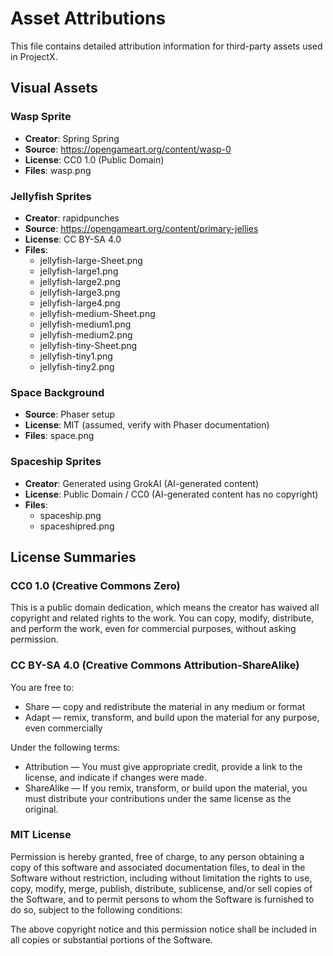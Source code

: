 # Asset Attributions

This file contains detailed attribution information for third-party assets used in ProjectX.

## Visual Assets

### Wasp Sprite
- **Creator**: Spring Spring
- **Source**: https://opengameart.org/content/wasp-0
- **License**: CC0 1.0 (Public Domain)
- **Files**: wasp.png

### Jellyfish Sprites
- **Creator**: rapidpunches
- **Source**: https://opengameart.org/content/primary-jellies
- **License**: CC BY-SA 4.0
- **Files**: 
  - jellyfish-large-Sheet.png
  - jellyfish-large1.png
  - jellyfish-large2.png
  - jellyfish-large3.png
  - jellyfish-large4.png
  - jellyfish-medium-Sheet.png
  - jellyfish-medium1.png
  - jellyfish-medium2.png
  - jellyfish-tiny-Sheet.png
  - jellyfish-tiny1.png
  - jellyfish-tiny2.png
  
### Space Background
- **Source**: Phaser setup
- **License**: MIT (assumed, verify with Phaser documentation)
- **Files**: space.png

### Spaceship Sprites
- **Creator**: Generated using GrokAI (AI-generated content)
- **License**: Public Domain / CC0 (AI-generated content has no copyright)
- **Files**:
  - spaceship.png
  - spaceshipred.png

## License Summaries

### CC0 1.0 (Creative Commons Zero)
This is a public domain dedication, which means the creator has waived all copyright and related rights to the work. You can copy, modify, distribute, and perform the work, even for commercial purposes, without asking permission.

### CC BY-SA 4.0 (Creative Commons Attribution-ShareAlike)
You are free to:
- Share — copy and redistribute the material in any medium or format
- Adapt — remix, transform, and build upon the material for any purpose, even commercially

Under the following terms:
- Attribution — You must give appropriate credit, provide a link to the license, and indicate if changes were made.
- ShareAlike — If you remix, transform, or build upon the material, you must distribute your contributions under the same license as the original.

### MIT License
Permission is hereby granted, free of charge, to any person obtaining a copy of this software and associated documentation files, to deal in the Software without restriction, including without limitation the rights to use, copy, modify, merge, publish, distribute, sublicense, and/or sell copies of the Software, and to permit persons to whom the Software is furnished to do so, subject to the following conditions:

The above copyright notice and this permission notice shall be included in all copies or substantial portions of the Software. 
